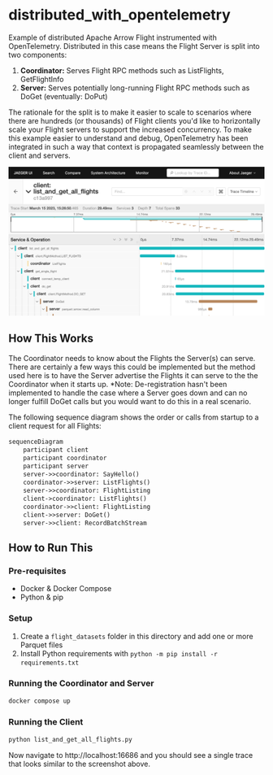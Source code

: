 # distributed_with_opentelemetry

Example of distributed Apache Arrow Flight instrumented with OpenTelemetry.
Distributed in this case means the Flight Server is split into two components:

1. **Coordinator:** Serves Flight RPC methods such as ListFlights, GetFlightInfo
2. **Server:** Serves potentially long-running Flight RPC methods such as DoGet (eventually: DoPut)

The rationale for the split is to make it easier to scale to scenarios where there are hundreds (or thousands) of Flight clients you'd like to horizontally scale your Flight servers to support the increased concurrency.
To make this example easier to understand and debug, OpenTelemetry has been integrated in such a way that context is propagated seamlessly between the client and servers.

![Screenshot of JaegerUI showing a complicated OpenTelemetry trace between there services: client, coordinator, and server.](./docs/jaeger_screenshot.png)

## How This Works

The Coordinator needs to know about the Flights the Server(s) can serve.
There are certainly a few ways this could be implemented but the method used here is to have the Server advertise the Flights it can serve to the the Coordinator when it starts up.
*Note: De-registration hasn't been implemented to handle the case where a Server goes down and can no longer fulfill DoGet calls but you would want to do this in a real scenario.

The following sequence diagram shows the order or calls from startup to a client request for all Flights:

```mermaid
sequenceDiagram
    participant client
    participant coordinator
    participant server
    server->>coordinator: SayHello()
    coordinator->>server: ListFlights()
    server->>coordinator: FlightListing
    client->coordinator: ListFlights()
    coordinator->>client: FlightListing
    client->>server: DoGet()
    server->>client: RecordBatchStream
```

## How to Run This

### Pre-requisites

- Docker & Docker Compose
- Python & pip

### Setup

1. Create a `flight_datasets` folder in this directory and add one or more Parquet files
2. Install Python requirements with `python -m pip install -r requirements.txt`

### Running the Coordinator and Server

```sh
docker compose up
```

### Running the Client

```sh
python list_and_get_all_flights.py
```

Now navigate to http://localhost:16686 and you should see a single trace that looks similar to the screenshot above.
